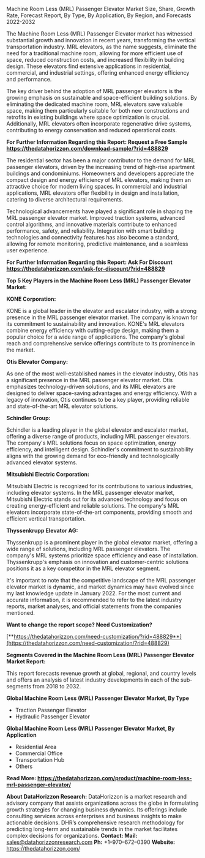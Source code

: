 ﻿Machine Room Less (MRL) Passenger Elevator Market Size, Share, Growth Rate, Forecast Report, By Type, By Application, By Region, and Forecasts 2022-2032

The Machine Room Less (MRL) Passenger Elevator market has witnessed substantial growth and innovation in recent years, transforming the vertical transportation industry. MRL elevators, as the name suggests, eliminate the need for a traditional machine room, allowing for more efficient use of space, reduced construction costs, and increased flexibility in building design. These elevators find extensive applications in residential, commercial, and industrial settings, offering enhanced energy efficiency and performance.

The key driver behind the adoption of MRL passenger elevators is the growing emphasis on sustainable and space-efficient building solutions. By eliminating the dedicated machine room, MRL elevators save valuable space, making them particularly suitable for both new constructions and retrofits in existing buildings where space optimization is crucial. Additionally, MRL elevators often incorporate regenerative drive systems, contributing to energy conservation and reduced operational costs.

**For Further Information Regarding this Report: Request a Free Sample <https://thedatahorizzon.com/download-sample/?rid=488829>** 

The residential sector has been a major contributor to the demand for MRL passenger elevators, driven by the increasing trend of high-rise apartment buildings and condominiums. Homeowners and developers appreciate the compact design and energy efficiency of MRL elevators, making them an attractive choice for modern living spaces. In commercial and industrial applications, MRL elevators offer flexibility in design and installation, catering to diverse architectural requirements.

Technological advancements have played a significant role in shaping the MRL passenger elevator market. Improved traction systems, advanced control algorithms, and innovative materials contribute to enhanced performance, safety, and reliability. Integration with smart building technologies and connectivity features has also become a standard, allowing for remote monitoring, predictive maintenance, and a seamless user experience.

**For Further Information Regarding this Report: Ask For Discount <https://thedatahorizzon.com/ask-for-discount/?rid=488829>** 

**Top 5 Key Players in the Machine Room Less (MRL) Passenger Elevator Market:**

**KONE Corporation:**

KONE is a global leader in the elevator and escalator industry, with a strong presence in the MRL passenger elevator market. The company is known for its commitment to sustainability and innovation. KONE's MRL elevators combine energy efficiency with cutting-edge design, making them a popular choice for a wide range of applications. The company's global reach and comprehensive service offerings contribute to its prominence in the market.

**Otis Elevator Company:**

As one of the most well-established names in the elevator industry, Otis has a significant presence in the MRL passenger elevator market. Otis emphasizes technology-driven solutions, and its MRL elevators are designed to deliver space-saving advantages and energy efficiency. With a legacy of innovation, Otis continues to be a key player, providing reliable and state-of-the-art MRL elevator solutions.

**Schindler Group:**

Schindler is a leading player in the global elevator and escalator market, offering a diverse range of products, including MRL passenger elevators. The company's MRL solutions focus on space optimization, energy efficiency, and intelligent design. Schindler's commitment to sustainability aligns with the growing demand for eco-friendly and technologically advanced elevator systems.

**Mitsubishi Electric Corporation:**

Mitsubishi Electric is recognized for its contributions to various industries, including elevator systems. In the MRL passenger elevator market, Mitsubishi Electric stands out for its advanced technology and focus on creating energy-efficient and reliable solutions. The company's MRL elevators incorporate state-of-the-art components, providing smooth and efficient vertical transportation.

**Thyssenkrupp Elevator AG:**

Thyssenkrupp is a prominent player in the global elevator market, offering a wide range of solutions, including MRL passenger elevators. The company's MRL systems prioritize space efficiency and ease of installation. Thyssenkrupp's emphasis on innovation and customer-centric solutions positions it as a key competitor in the MRL elevator segment.

It's important to note that the competitive landscape of the MRL passenger elevator market is dynamic, and market dynamics may have evolved since my last knowledge update in January 2022. For the most current and accurate information, it is recommended to refer to the latest industry reports, market analyses, and official statements from the companies mentioned.

**Want to change the report scope? Need Customization?** 

[**https://thedatahorizzon.com/need-customization/?rid=488829**](https://thedatahorizzon.com/need-customization/?rid=488829) 

**Segments Covered in the Machine Room Less (MRL) Passenger Elevator Market Report:**

This report forecasts revenue growth at global, regional, and country levels and offers an analysis of latest industry developments in each of the sub-segments from 2018 to 2032.

**Global Machine Room Less (MRL) Passenger Elevator Market, By Type**

- Traction Passenger Elevator
- Hydraulic Passenger Elevator

**Global Machine Room Less (MRL) Passenger Elevator Market, By Application**

- Residential Area
- Commercial Office
- Transportation Hub
- Others

**Read More: <https://thedatahorizzon.com/product/machine-room-less-mrl-passenger-elevator/>** 

**About DataHorizzon Research:**DataHorizzon is a market research and advisory company that assists organizations across the globe in formulating growth strategies for changing business dynamics. Its offerings include consulting services across enterprises and business insights to make actionable decisions. DHR’s comprehensive research methodology for predicting long-term and sustainable trends in the market facilitates complex decisions for organizations.**Contact:Mail:** <sales@datahorizzonresearch.com> **Ph:** +1–970–672–0390**Website:** <https://thedatahorizzon.com/> 
